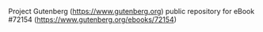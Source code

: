 Project Gutenberg (https://www.gutenberg.org) public repository
for eBook #72154 (https://www.gutenberg.org/ebooks/72154)
